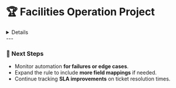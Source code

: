 # 🏆 Facilities Operation Project  

<details>

## 🔹 FM-3337: Creating a Manual Trigger for FM-to-TSD Tickets  

### 🎯 **Request Details**
- **Requester:** Lori Reorowicz  
- **Date Created:** December 9, 2024  
- **Date Resolved:** December 10, 2024  
- **Project:** Technology Operations Board  
- **Priority:** Medium  
- **Assignee:** Solounge Bowen  

### 🛠 **Objective**
- Create a **manual trigger** that allows Facilities & Manangement team members to create **linked TSD tickets**.
- Ensure the **TSD ticket is automatically assigned**.
- Include **description & location fields**.
- **Prompt for optional additional description** when triggered.

---

### ❌ **Issue Identified During Testing**
**Initial test failed** due to the following missing required fields:
| **Required Field** | **Field ID** |
|--------------------|-------------|
| Location | `customfield_10238` |
| PHI Acknowledgement | `customfield_10789` |
| System | `customfield_10239` |
| TSD Provider | `customfield_10658` |
| Description | `description` |
| TSD Request Type | `customfield_10241` |
| Current Computer | `customfield_10243` |
| SD Urgency | `customfield_10222` |
| TSD Approval | `customfield_10454` |

---

### ✅ **Solution Implemented**
1️⃣ **Confirmed the correct request type:**  
- After consulting **Lori Reorowicz**, it was determined that the **"Task" request type** should be used.

2️⃣ **Updated the Automation Rule:**  
- Changed the **TSD Request Type to "Task"** to bypass the missing field errors.

3️⃣ **Re-tested the Automation:**  
- Successfully created a **linked TSD ticket** with all necessary fields populated.

---

### 📊 **Outcome**
✅ Successfully implemented a **manual trigger** for FM ticket types.  
✅ FM-to-TSD tickets **now auto-assign to Solounge Bowen**.  
✅ Automation now **copies Summary, Description, and Location** fields from the FM ticket.  
✅ Issue **resolved in under 24 hours**.  

---

### 📂 **Related Documentation**
📂 **[View full Jira ticket details](jira-ticket-summary.md)**  
📂 **[Automation rule screenshots]**  
 ![FM-to-TSD Automation](https://github.com/user-attachments/assets/c8b05b34-1354-4c66-98c6-582fa2447a92) 
 ![Request Types Screenshot](https://github.com/user-attachments/assets/f894e371-5cd3-4711-a77f-14f0fce590f6)  
</details>
---

### **📌 Next Steps**
- Monitor automation **for failures or edge cases**.  
- Expand the rule to include **more field mappings** if needed.  
- Continue tracking **SLA improvements** on ticket resolution times.  
